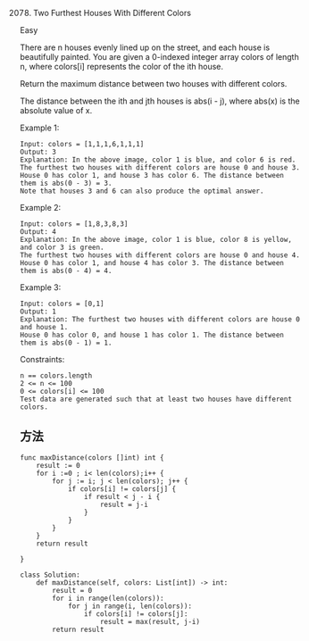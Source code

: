 2078. Two Furthest Houses With Different Colors


Easy


There are n houses evenly lined up on the street, and each house is beautifully painted. You are given a 0-indexed integer array colors of length n, where colors[i] represents the color of the ith house.

Return the maximum distance between two houses with different colors.

The distance between the ith and jth houses is abs(i - j), where abs(x) is the absolute value of x.

 

Example 1:


```
Input: colors = [1,1,1,6,1,1,1]
Output: 3
Explanation: In the above image, color 1 is blue, and color 6 is red.
The furthest two houses with different colors are house 0 and house 3.
House 0 has color 1, and house 3 has color 6. The distance between them is abs(0 - 3) = 3.
Note that houses 3 and 6 can also produce the optimal answer.
```

Example 2:


```
Input: colors = [1,8,3,8,3]
Output: 4
Explanation: In the above image, color 1 is blue, color 8 is yellow, and color 3 is green.
The furthest two houses with different colors are house 0 and house 4.
House 0 has color 1, and house 4 has color 3. The distance between them is abs(0 - 4) = 4.
```

Example 3:

```
Input: colors = [0,1]
Output: 1
Explanation: The furthest two houses with different colors are house 0 and house 1.
House 0 has color 0, and house 1 has color 1. The distance between them is abs(0 - 1) = 1.
```

Constraints:

```
n == colors.length
2 <= n <= 100
0 <= colors[i] <= 100
Test data are generated such that at least two houses have different colors.
```


## 方法


```
func maxDistance(colors []int) int {
    result := 0
    for i :=0 ; i< len(colors);i++ {
        for j := i; j < len(colors); j++ {
            if colors[i] != colors[j] {
                if result < j - i {
                    result = j-i
                }
            }
        }
    }
    return result
    
}
```


```
class Solution:
    def maxDistance(self, colors: List[int]) -> int:
        result = 0
        for i in range(len(colors)):
            for j in range(i, len(colors)):
                if colors[i] != colors[j]:
                    result = max(result, j-i)
        return result
```
